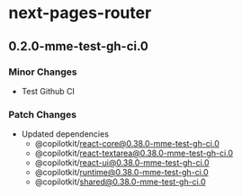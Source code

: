 # next-pages-router

## 0.2.0-mme-test-gh-ci.0

### Minor Changes

- Test Github CI

### Patch Changes

- Updated dependencies
  - @copilotkit/react-core@0.38.0-mme-test-gh-ci.0
  - @copilotkit/react-textarea@0.38.0-mme-test-gh-ci.0
  - @copilotkit/react-ui@0.38.0-mme-test-gh-ci.0
  - @copilotkit/runtime@0.38.0-mme-test-gh-ci.0
  - @copilotkit/shared@0.38.0-mme-test-gh-ci.0
